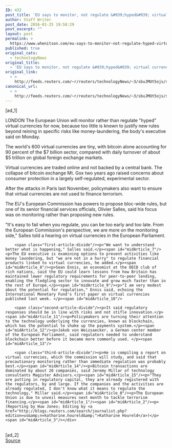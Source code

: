 ```yaml
---
ID: 432
post_title: 'EU says to monitor, not regulate &#039;hyped&#039; virtual currencies'
author: Staff Writer
post_date: 2016-01-25 19:58:29
post_excerpt: ""
layout: post
permalink: >
  https://www.whenitson.com/eu-says-to-monitor-not-regulate-hyped-virtual-currencies/
published: true
original_cats:
  - technologyNews
original_title:
  - 'EU says to monitor, not regulate &#039;hyped&#039; virtual currencies'
original_link:
  - >
    http://feeds.reuters.com/~r/reuters/technologyNews/~3/sbuJMUt5ojs/story01.htm
canonical_url:
  - >
    http://feeds.reuters.com/~r/reuters/technologyNews/~3/sbuJMUt5ojs/story01.htm
---
```

 [ad_1]
<br><div id="articleText">
<span id="midArticle_start"/>

<span id="midArticle_0"/><span class="focusParagraph" readability="6"><p><span class="articleLocation">LONDON</span> The European Union will monitor rather than regulate "hyped" virtual currencies for now, because too little is known to justify new rules beyond reining in specific risks like money-laundering, the body's executive said on Monday. </p></span><span id="midArticle_1"/><p>The world's 600 virtual currencies are tiny, with bitcoin alone accounting for 90 percent of the $7 billion sector, compared with daily turnover of about $5 trillion on global foreign exchange markets.</p><span id="midArticle_2"/><p>Virtual currencies are traded online and not backed by a central bank. The collapse of bitcoin exchange Mt. Gox two years ago raised concerns about consumer protection in a largely self-regulated, experimental sector.</p><span id="midArticle_3"/><p>After the attacks in Paris last November, policymakers also want to ensure that virtual currencies are not used to finance terrorism.</p><span id="midArticle_4"/><p>The EU's European Commission has powers to propose bloc-wide rules, but one of its senior financial services officials, Olivier Salles, said his focus was on monitoring rather than proposing new rules.</p><span id="midArticle_5"/><p>"It's easy to fail when you regulate, you can be too early and too late. From the European Commission's perspective, we are more on the monitoring side," Salles told a hearing on virtual currencies in the European Parliament.</p><span id="midArticle_6"/>
        
        <span class="first-article-divide"/><p>"We want to understand better what is happening," Salles said.</p><span id="midArticle_7"/><p>The EU executive is examining options to prevent activities like money laundering, but "we are not in a hurry" to regulate financial products linked to virtual currencies, he added.</p><span id="midArticle_8"/><p>Sean Ennis, an economist at the OECD club of rich nations, said the EU could learn lessons from how Britain has maintained lower regulatory requirements for peer-to-peer lending, enabling the fledgling sector to innovate and grow much faster than in the rest of Europe.</p><span id="midArticle_9"/><p>"I am very modest about the potential for regulation," Ennis said, echoing the International Monetary Fund's first paper on virtual currencies published last week. </p><span id="midArticle_10"/>
        
        <span class="second-article-divide"/><p>It said regulatory responses should be in line with risks and not stifle innovation.</p><span id="midArticle_11"/><p>Policymakers are turning their attention to the technology underlying the currencies, known as blockchain, which has the potential to shake up the payments system.</p><span id="midArticle_12"/><p>Jakob von Weizsaecker, a German center member of the European Parliament, said regulators needed to understand blockchain better before it became more commonly used. </p><span id="midArticle_13"/>
        
        <span class="third-article-divide"/><p>He is compiling a report on virtual currencies, which the commission will study, and said that precautionary monitoring rather than immediate regulation was probably best.</p><span id="midArticle_14"/><p>Bitcoin transactions are dominated by about 20 companies, said Jeremy Millar of technology consultants Magister Advisors.</p><span id="midArticle_15"/><p>"They are putting in regulatory capital, they are already registered with the regulators, by and large. If the companies and the activities are already regulated, I don't know what it means to regulate the technology," Millar said.</p><span id="midArticle_0"/><p>The European Union is due to unveil measures next month to tackle terrorism financing.</p><span id="midArticle_1"/><span id="midArticle_2"/><p> (Reporting by Huw Jones; Editing by <a href="http://blogs.reuters.com/search/journalist.php?edition=us&amp;n=katharine.houreld&amp;">Katharine Houreld</a>)</p><span id="midArticle_3"/></div>
<br>[ad_2]
<br><a href="http://feeds.reuters.com/~r/reuters/technologyNews/~3/sbuJMUt5ojs/story01.htm">Source </a>